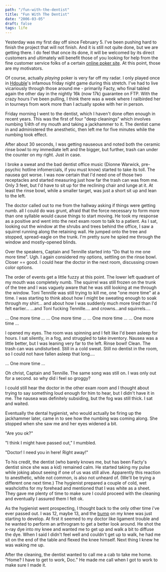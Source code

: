 ```yaml
---
path: "/fun-with-the-dentist"
title: "Fun With The Dentist"
date: "2006-03-05"
draft: false
tags: life
---
```


Yesterday was my first day off since February 5. I've been pushing hard to finish the project that will not finish. And it is still not quite done, but we are getting there. I do feel that once its done, it will be welcomed by its direct customers and ultimately will benefit those of you looking for help from the fine customer service folks of a certain <a href="http://www.fulltiltpoker.com">online poker site</a>. At this point, those are my motivators.

Of course, actually <em>playing</em> poker is very far off my radar. I only played once in <a href="http://cardsspeak.servebeer.com/">Hdouble</a>'s infamous friday night game during this stretch. I've had to live vicariously through those around me - primarily Facty, who final tabled again the other day in the nightly 16k (now 17k) guarantee on FTP. With the crazy hours I've been pulling, I think there was a week where I railbirded her in tourneys from work more than I actually spoke with her in person.

Friday morning I went to the dentist, which I haven't done often enough in recent years. This was the first of four "deep cleanings" which involves numbing 1/4th of my mouth and taking a jackhammer to it. The dentist came in and administered the anesthetic, then left me for five minutes while the numbing took effect.

After about 30 seconds, I was getting nauseous and noted both the ceramic rinse bowl to my immediate left and the bigger, but further, trash can under the counter on my right. Just in case.

I broke a sweat and the bad dentist office music (Dionne Warwick, pre-psychic hotline infomercials, if you must know) started to take its toll. The nausea got worse. I was now certain that I'd need one of those two receptacles and started measuring just how far the trash can was from me. Only 3 feet, but I'd have to sit up for the reclining chair and lunge at it. At least the rinse bowl, while a smaller target, was just a short sit up and lean to the left.

The doctor called out to me from the hallway asking if things were getting numb. all I could do was grunt, afraid that the force necessary to form more than one syllable would cause things to start moving. He took my response as a positive and went into the next exam room to talk to a patient. As I sat, looking out the window at the shrubs and trees behind the office, I saw a squirrel running along the retaining wall. He jumped onto the tree and stopped, spread-eagle on the trunk. I'm pretty sure he spied me through the window and mostly-opened blinds.

Over the speakers, Captain and Tennille started into "Do that to me one more time". Ugh. I again considered my options, settling on the rinse bowl. Closer == good. I could hear the doctor in the next room, discussing crown color options.

The order of events get a little fuzzy at this point. The lower left quadrant of my mouth was completely numb. The squirrel was still frozen on the trunk of the tree and I was vaguely aware that he was still looking at me through the window. Toni Tennille was still trying to kill me, one "one more time" at a time. I was starting to think about how I might be sweating enough to soak through my shirt... and about how I was suddenly much more tired than I'd felt earlier... ...and Toni fucking Tennille.... and crowns...and squirrels....

... One more time ...
... One more time ...
... One more time ...
... One more time ...

I opened my eyes. The room was spinning and I felt like I'd been asleep for hours. I sat silently, in a fog, and struggled to take inventory. Nausea was a little better, but I was leaning very far to the left. Rinse bowl! Clean. The trash can was undisturbed. Still in a cold sweat. Still no dentist in the room, so I could not have fallen asleep that long....

... One more time ...

Oh christ, Captain and Tennille. The same song was still on. I was only out for a second. so why did i feel so groggy?

I could still hear the doctor in the other exam room and I thought about trying to say something loud enough for him to hear, but I didn't have it in me. The nausea was definitely subsiding, but the fog was still thick. I sat and waited.

Eventually the dental hygienist, who would actually be firing up the jackhammer later, came in to see how the numbing was coming along. She stopped when she saw me and her eyes widened a bit.

"Are you ok?"

"I think I might have passed out," I mumbled.

"Doctor! I need you in here! Right away!"

To his credit, the dentist (who barely knows me, but has been Facty's dentist since she was a kid) remained calm. He started taking my pulse while joking about seeing if one of us was still alive. Apparently this reaction to anesthetic, while not common, is also not unheard of. (We'll be trying a different one next time.) The hygienist prepared a couple of cold, wet washcloths for my forehead and mentioned that I was white as a sheet. They gave me plenty of time to make sure I could proceed with the cleaning and eventually I assured them I felt ok.

As the hygienist went prospecting, I thought back to the only other time i've ever passed out. I was 12, maybe 13, and the <a href="http://orthoinfo.aaos.org/fact/thr_report.cfm?Thread_ID=145&amp;topcategory=Knee">bump</a> on my knee was just starting to develop. At first it seemed to my doctor like ligament trouble and he wanted to perform an arthrogram to get a better look around. He shot the x-ray dye into my knee and wanted me to get up and walk a bit to diffuse the dye. When I said I didn't feel well and couldn't get up to walk, he had me sit on the end of the table and flexed the knee himself. Next thing I knew he was waking me up.

After the cleaning, the dentist wanted to call me a cab to take me home. "Home? I have to get to work, Doc." He made me call when I got to work to make sure I made it.

